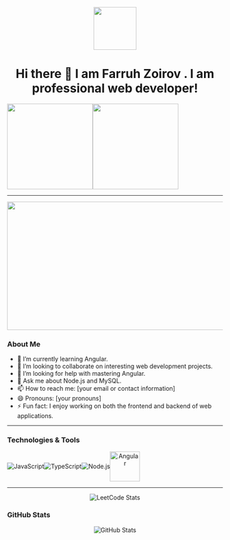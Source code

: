 <div id="header" align="center">
  <img src="https://media.giphy.com/media/M9gbBd9nbDrOTu1Mqx/giphy.gif" width="100"/>
</div>

<h1 align="center">Hi there 👋 I am Farruh Zoirov . I am professional web developer!</h1>

<div style="display:flex; align-items:center" align="center">
  <img src="https://encrypted-tbn0.gstatic.com/images?q=tbn:ANd9GcRbOFmjGchTMwQriXqezOovYKqXWK3YXUnFlQ&s" width="200" height="auto">
  <img src="https://logowik.com/content/uploads/images/nodejs.jpg" width="200" height="auto" >
</div>

---
<div align="center">
  <img src="https://media.giphy.com/media/dWesBcTLavkZuG35MI/giphy.gif" width="600" height="300"/>
</div>

### About Me

- 🌱 I’m currently learning Angular.
- 👯 I’m looking to collaborate on interesting web development projects.
- 🤔 I’m looking for help with mastering Angular.
- 💬 Ask me about Node.js and MySQL.
- 📫 How to reach me: [your email or contact information]
- 😄 Pronouns: [your pronouns]
- ⚡ Fun fact: I enjoy working on both the frontend and backend of web applications.

---

### Technologies & Tools

<div style="display:flex; align-items:center" align="center">
  <img src="https://img.icons8.com/color/48/000000/javascript.png" alt="JavaScript" title="JavaScript"/>
  <img src="https://img.icons8.com/color/48/000000/typescript.png" alt="TypeScript" title="TypeScript"/>
  <img src="https://img.icons8.com/color/48/000000/nodejs.png" alt="Node.js" title="Node.js"/>
  <img src="https://logowik.com/content/uploads/images/angular-new6082.logowik.com.webp" alt="Angular" title="Angular" width="70" height="auto"/>
</div>

---

<div align="center">
  <img src="https://leetcard.jacoblin.cool/fzoirov?theme=dark&font=Baloo%20Tamma%202&ext=contest" alt="LeetCode Stats" title="LeetCode Stats"/>
</div>

### GitHub Stats

<div align="center">
  <img src="https://github-readme-stats.vercel.app/api?username=farruhzoirov&show_icons=true&theme=radical" alt="GitHub Stats"/>
</div>

<!--
**yourusername/yourusername** is a ✨ _special_ ✨ repository because its `README.md` (this file) appears on your GitHub profile.

Here are some ideas to get you started:

- 🔭 I’m currently working on ...
- 🌱 I’m currently learning ...
- 👯 I’m looking to collaborate on ...
- 🤔 I’m looking for help with ...
- 💬 Ask me about ...
- 📫 How to reach me: ...
- 😄 Pronouns: ...
- ⚡ Fun fact: ...
-->
